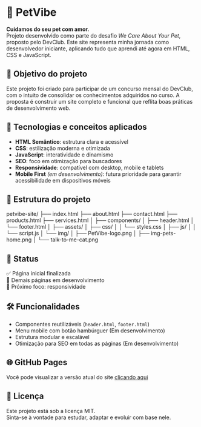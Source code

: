 # 🐾 PetVibe

**Cuidamos do seu pet com amor.**  
Projeto desenvolvido como parte do desafio _We Care About Your Pet_, proposto pelo DevClub. Este site representa minha jornada como desenvolvedor iniciante, aplicando tudo que aprendi até agora em HTML, CSS e JavaScript.

## 🎯 Objetivo do projeto

Este projeto foi criado para participar de um concurso mensal do DevClub, com o intuito de consolidar os conhecimentos adquiridos no curso. A proposta é construir um site completo e funcional que reflita boas práticas de desenvolvimento web.

## 🚀 Tecnologias e conceitos aplicados

- **HTML Semântico**: estrutura clara e acessível
- **CSS**: estilização moderna e otimizada
- **JavaScript**: interatividade e dinamismo
- **SEO**: foco em otimização para buscadores
- **Responsividade**: compatível com desktop, mobile e tablets
- **Mobile First** _(em desenvolvimento)_: futura prioridade para garantir acessibilidade em dispositivos móveis

## 📁 Estrutura do projeto
petvibe-site/
├── index.html
├── about.html
├── contact.html
├── products.html
├── services.html
│
├── components/
│   ├── header.html
│   └── footer.html
│
├── assets/
│   ├── css/
│   │   └── styles.css
│   ├── js/
│   │   └── script.js
│   └── img/
│       ├── PetVibe-logo.png
│       ├── img-pets-home.png
│       └── talk-to-me-cat.png

## 📌 Status

✅ Página inicial finalizada  
🚧 Demais páginas em desenvolvimento  
🎯 Próximo foco: responsividade

## 🛠️ Funcionalidades

- Componentes reutilizáveis (`header.html`, `footer.html`)
- Menu mobile com botão hambúrguer (Em desenvolvimento)
- Estrutura modular e escalável
- Otimização para SEO em todas as páginas (Em desenvolvimento)

## 🌐 GitHub Pages

Você pode visualizar a versão atual do site [clicando aqui](https://leomarinovic.github.io/projeto-site-responsivo-petvibe/)  

## 📄 Licença

Este projeto está sob a licença MIT.  
Sinta-se à vontade para estudar, adaptar e evoluir com base nele.
